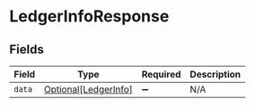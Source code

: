 # LedgerInfoResponse


## Fields

| Field                                                     | Type                                                      | Required                                                  | Description                                               |
| --------------------------------------------------------- | --------------------------------------------------------- | --------------------------------------------------------- | --------------------------------------------------------- |
| `data`                                                    | [Optional[LedgerInfo]](../../models/shared/ledgerinfo.md) | :heavy_minus_sign:                                        | N/A                                                       |